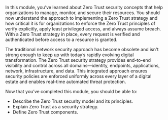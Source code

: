 In this module, you’ve learned about Zero Trust security concepts that help organizations to manage, monitor, and secure their resources. You should now understand the approach to implementing a Zero Trust strategy and how critical it is for organizations to enforce the Zero Trust principles of verify explicitly, apply least privileged access, and always assume breach. With a Zero Trust strategy in place, every request is verified and authenticated before access to a resource is granted.

The traditional network security approach has become obsolete and isn't strong enough to keep up with today’s rapidly evolving digital transformation. The Zero Trust security strategy provides end-to-end visibility and control across all domains—identity, endpoints, applications, network, infrastructure, and data. This integrated approach ensures security policies are enforced uniformly across every layer of a digital estate and enables real-time automated threat protection.

Now that you’ve completed this module, you should be able to:

- Describe the Zero Trust security model and its principles.
- Explain Zero Trust as a security strategy.
- Define Zero Trust components.

